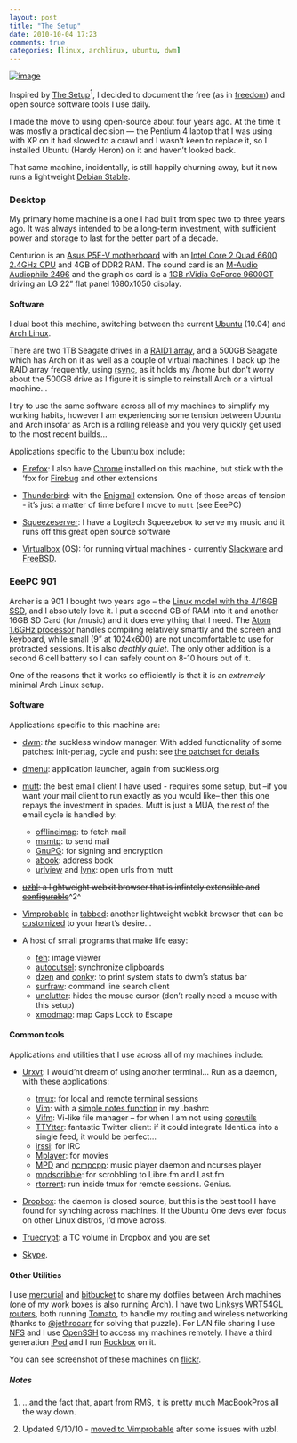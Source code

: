 ```yaml
---
layout: post
title: "The Setup"
date: 2010-10-04 17:23
comments: true
categories: [linux, archlinux, ubuntu, dwm]
---
```

[![image](http://dl.dropbox.com/u/261312/Blog-images/setup.png)](http://www.flickr.com/photos/jasonwryan/4522790892/ "Arch Linux and dwm")

Inspired by [The Setup](http://usesthis.com/)<sup>1</sup>, I decided to document
the free (as in [freedom](http://www.gnu.org/philosophy/free-sw.html))
and open source software tools I use daily.

I made the move to using open-source about four years ago. At the time
it was mostly a practical decision — the Pentium 4 laptop that I was
using with XP on it had slowed to a crawl and I wasn’t keen to replace
it, so I installed Ubuntu (Hardy Heron) on it and haven’t looked back.

That same machine, incidentally, is still happily churning away, but it
now runs a lightweight [Debian Stable](http://www.debian.org/releases/stable/).

### Desktop
My primary home machine is a one I had built from spec two to three
years ago. It was always intended to be a long-term investment, with
sufficient power and storage to last for the better part of a decade.

Centurion is an 
[Asus P5E-V motherboard](http://www.asus.com/Product.aspx?P_ID=cXoprTXLaShErTzI&content=specifications)
with an 
[Intel Core 2 Quad 6600 2.4GHz CPU](http://www.intel.com/products/processor/core2quad/index.htm) and
4GB of DDR2 RAM. The sound card is an 
[M-Audio Audiophile 2496](http://www.m-audio.com/products/en_us/Audiophile2496.html) and the
graphics card is a 
[1GB nVidia GeForce 9600GT](http://www.nvidia.com/object/product_geforce_9600gt_us.html)
driving an LG 22” flat panel 1680x1050 display.

#### Software
I dual boot this machine, switching between the current
[Ubuntu](http://www.ubuntu.com) (10.04) and [Arch Linux](http://archlinux.org).

There are two 1TB Seagate drives in a [RAID1 array](http://en.wikipedia.org/wiki/RAID),
and a 500GB Seagate which has Arch on it as well as a couple of virtual machines. 
I back up the RAID array frequently, using [rsync](http://www.samba.org/rsync/), as it
holds my <span class="file">/home</span> but don’t worry about the 500GB drive 
as I figure it is simple to reinstall Arch or a virtual machine…

I try to use the same software across all of my machines to simplify my
working habits, however I am experiencing some tension between Ubuntu
and Arch insofar as Arch is a rolling release and you very quickly get
used to the most recent builds…

Applications specific to the Ubuntu box include:

* [Firefox](http://www.getfirefox.net/): I also have
[Chrome](http://www.google.com/chrome) installed on this machine, but
stick with the ‘fox for [Firebug](http://getfirebug.com/) and other
extensions

* [Thunderbird](http://www.mozillamessaging.com/en-US/thunderbird/): with
the [Enigmail](http://enigmail.mozdev.org/home/index.php.html)
extension. One of those areas of tension - it’s just a matter of time
before I move to `mutt` (see EeePC)

* [Squeezeserver](http://wiki.slimdevices.com/index.php/SlimServer): I
have a Logitech Squeezebox to serve my music and it runs off this great
open source software

* [Virtualbox](http://www.virtualbox.org/) (OS): for running virtual
machines - currently [Slackware](http://www.slackware.com/) and
[FreeBSD](http://www.freebsd.org/).

### EeePC 901
Archer is a 901 I bought two years ago – the 
[Linux model with the 4/16GB SSD](http://eeepc.asus.com/au/product901-spec.html), and I
absolutely love it. I put a second GB of RAM into it and another 16GB SD
Card (for /music) and it does everything that I need. The 
[Atom 1.6GHz processor](http://www.intel.com/products/processor/atom/index.htm)
handles compiling relatively smartly and the screen and keyboard, while
small (9” at 1024x600) are not uncomfortable to use for protracted
sessions. It is also *deathly quiet*. The only other addition is a
second 6 cell battery so I can safely count on 8-10 hours out of it.

One of the reasons that it works so efficiently is that it is an
*extremely* minimal Arch Linux setup.

#### Software
Applications specific to this machine are:

-   [dwm](http://dwm.suckless.org "dwm page on suckless"): *the*
    suckless window manager. With added functionality of some patches:
    init-pertag, cycle and push: see [the patchset for
    details](https://bitbucket.org/jasonwryan/eeepc/src/tip/Build/dwm/5.8.2-2.diff)
-   [dmenu](http://tools.suckless.org/dmenu/): application launcher,
    again from suckless.org
-   [mutt](http://www.mutt.org/): the best email client I have used -
    requires some setup, but –if you want your mail client to run
    exactly as you would like– then this one repays the investment in
    spades. Mutt is just a MUA, the rest of the email cycle is handled
    by:
    -   [offlineimap](http://github.com/jgoerzen/offlineimap/wiki): to
        fetch mail
    -   [msmtp](http://msmtp.sourceforge.net/): to send mail
    -   [GnuPG](http://www.gnupg.org/): for signing and encryption
    -   [abook](http://abook.sourceforge.net/): address book
    -   [urlview](http://linuxcommand.org/man_pages/urlview1.html) and
        [lynx](http://lynx.browser.org/): open urls from mutt

-   ~~[uzbl](http://www.uzbl.org/): a lightweight webkit browser that is
    infintely extensible and
    [configurable](https://bitbucket.org/jasonwryan/eeepc/src/tip/.config/uzbl/config)~~^2^
-   [Vimprobable](http://www.vimprobable.org/) in
    [tabbed](http://tools.suckless.org/tabbed): another lightweight
    webkit browser that can be
    [customized](http://www.flickr.com/photos/jasonwryan/5063510130/ "Screenshot on Flickr")
    to your heart’s desire…
-   A host of small programs that make life easy:
    -   [feh](https://derf.homelinux.org/projects/feh/): image viewer
    -   [autocutsel](http://www.nongnu.org/autocutsel/): synchronize
        clipboards
    -   [dzen](http://sites.google.com/site/gotmor/dzen) and
        [conky](http://conky.sourceforge.net/): to print system stats to
        dwm’s status bar
    -   [surfraw](http://surfraw.alioth.debian.org/): command line
        search client
    -   [unclutter](http://www.ibiblio.org/pub/X11/contrib/utilities/unclutter-8.README):
        hides the mouse cursor (don’t really need a mouse with this
        setup)
    -   [xmodmap](http://www.xfree86.org/4.2.0/xmodmap.1.html): map Caps
        Lock to Escape

#### Common tools

Applications and utilities that I use across all of my machines include:

- [Urxvt](http://software.schmorp.de/pkg/rxvt-unicode.html): I would’nt
  dream of using another terminal… Run as a daemon, with these
  applications:

    -   [tmux](http://tmux.sourceforge.net/): for local and remote terminal
        sessions
    -   [Vim](http://www.vim.org/): with a [simple notes function](http://jasonwryan.com/2010-09-28-command-line-notes) 
        in my .bashrc
    -   [Vifm](http://vifm.sourceforge.net/): Vi-like file manager – for
        when I am not using
        [coreutils](http://www.gnu.org/software/coreutils/)
    -   [TTYtter](http://www.floodgap.com/software/ttytter/): fantastic
        Twitter client: if it could integrate Identi.ca into a single feed,
        it would be perfect…
    -   [irssi](http://irssi.org/): for IRC
    -   [Mplayer](http://www.mplayerhq.hu/design7/news.html): for movies
    -   [MPD](http://mpd.wikia.com/wiki/Music_Player_Daemon_Wiki) and
        [ncmpcpp](http://unkart.ovh.org/ncmpcpp/): music player daemon and
        ncurses player
    -   [mpdscribble](http://code.google.com/p/mpdscribble/): for scrobbling
        to Libre.fm and Last.fm
    -   [rtorrent](http://libtorrent.rakshasa.no/): run inside tmux for
    remote sessions. Genius.

- [Dropbox](http://www.dropbox.com/): the daemon is closed source, but
  this is the best tool I have found for synching across machines. If the
  Ubuntu One devs ever focus on other Linux distros, I’d move across.
- [Truecrypt](http://www.truecrypt.org/): a TC volume in Dropbox and you
  are set
- [Skype](http://www.skype.com/intl/en/home).

#### Other Utilities
I use [mercurial](http://mercurial.selenic.com/) and
[bitbucket](https://bitbucket.org/jasonwryan/) to share my dotfiles
between Arch machines (one of my work boxes is also running Arch). I
have two [Linksys WRT54GL routers](http://www.linksysbycisco.com/EU/en/products/WRT54GL), both
running [Tomato](http://www.polarcloud.com/tomato), to handle my routing
and wireless networking (thanks to
[@jethrocarr](http://twitter.com/jethrocarr "Jethro on Twitter") for
solving that puzzle). For LAN file sharing I use
[NFS](http://nfs.sourceforge.net/) and I use
[OpenSSH](http://www.openssh.com/) to access my machines remotely. I
have a third generation [iPod](http://guides.macrumors.com/iPod_(3G))
and I run [Rockbox](http://www.rockbox.org/) on it.

You can see screenshot of these machines on
[flickr](http://www.flickr.com/photos/jasonwryan).

##### Notes
1. …and the fact that, apart from RMS, it is pretty much MacBookPros
all the way down.
      
2. Updated 9/10/10 - <a href="http://jasonwryan.com/2010-10-07-vimprobable" title="My post on changing to Vimprobable">moved to Vimprobable</a>
after some issues with uzbl.
